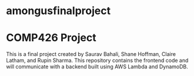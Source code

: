 # amongusfinalproject
# COMP426 Project

This is a final project created by Saurav Bahali, Shane Hoffman, Claire Latham, and Rupin Sharma.
This repository contains the frontend code and will communicate with a backend built using AWS Lambda and DynamoDB.